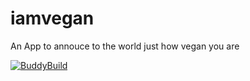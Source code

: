 # iamvegan
An App to annouce to the world just how vegan you are

[![BuddyBuild](https://dashboard.buddybuild.com/api/statusImage?appID=56a3b805d0680401006c5c67&branch=master&build=latest)](https://dashboard.buddybuild.com/apps/56a3b805d0680401006c5c67/build/latest)

